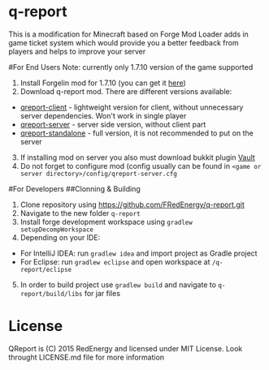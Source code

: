 # q-report
This is a modification for Minecraft based on Forge Mod Loader adds in game ticket system which would provide you a better feedback from players and helps to improve your server

#For End Users
Note: currently only 1.7.10 version of the game supported

1. Install Forgelin mod for 1.7.10 (you can get it [here](https://github.com/FRedEnergy/Forgelin/releases/tag/v0.1.0))
2. Download q-report mod. There are different versions available:
  * [qreport-client](https://github.com/FRedEnergy/q-report/releases/download/v1.1.0/qreport-v1.1.0-client.jar) - lightweight version for client, without unnecessary server dependencies. Won't work in single player
  * [qreport-server](https://github.com/FRedEnergy/q-report/releases/download/v1.1.0/qreport-v1.1.0-server.jar) - server side version, without client part
  * [qreport-standalone](https://github.com/FRedEnergy/q-report/releases/download/v1.1.0/qreport-v1.1.0-standalone.jar) - full version, it is not recommended to put on the server
3. If installing mod on server you also must download bukkit plugin [Vault](http://dev.bukkit.org/bukkit-plugins/vault/files/47-vault-1-4-1/)
4. Do not forget to configure mod (config usually can be found in `<game or server directory>/config/qreport-server.cfg`
  

#For Developers
##Clonning & Building
1. Clone repository using https://github.com/FRedEnergy/q-report.git
2. Navigate to the new folder `q-report`
3. Install forge development workspace using `gradlew setupDecompWorkspace`
4. Depending on your IDE:
  * For IntelliJ IDEA: run `gradlew idea` and import project as Gradle project
  * For Eclipse: run `gradlew eclipse` and open workspace at `/q-report/eclipse`
5. In order to build project use `gradlew build` and navigate to `q-report/build/libs` for jar files

# License
QReport is (C) 2015 RedEnergy and licensed under MIT License. Look throught LICENSE.md file for more information
